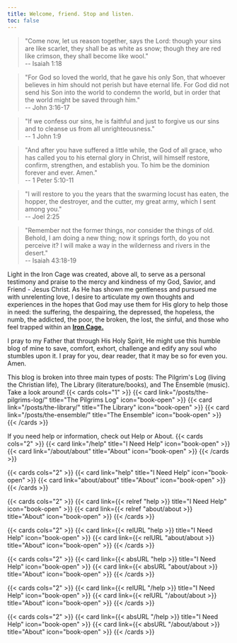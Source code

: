 ```yaml
---
title: Welcome, friend. Stop and listen.
toc: false
---
```


> "Come now, let us reason together, says the Lord: though your sins are like scarlet, they shall be as white as snow; though they are red like crimson, they shall become like wool."  
> -- Isaiah 1:18

> "For God so loved the world, that he gave his only Son, that whoever believes in him should not perish but have eternal life. For God did not send his Son into the world to condemn the world, but in order that the world might be saved through him."  
> -- John 3:16-17

> "If we confess our sins, he is faithful and just to forgive us our sins and to cleanse us from all unrighteousness."  
> -- 1 John 1:9

> "And after you have suffered a little while, the God of all grace, who has called you to his eternal glory in Christ, will himself restore, confirm, strengthen, and establish you. To him be the dominion forever and ever. Amen."  
> -- 1 Peter 5:10-11

> "I will restore to you the years that the swarming locust has eaten, the hopper, the destroyer, and the cutter, my great army, which I sent among you."  
> -- Joel 2:25

> "Remember not the former things, nor consider the things of old. Behold, I am doing a new thing; now it springs forth, do you not perceive it? I will make a way in the wilderness and rivers in the desert."  
> -- Isaiah 43:18-19

Light in the Iron Cage was created, above all, to serve as a personal testimony and praise to the mercy and kindness of my God, Savior, and Friend - Jesus Christ. As He has shown me gentleness and pursued me with unrelenting love, I desire to articulate my own thoughts and experiences in the hopes that God may use them for His glory to help those in need: the suffering, the despairing, the depressed, the hopeless, the numb, the addicted, the poor, the broken, the lost, the sinful, and those who feel trapped within an [**Iron Cage.**](https://kenpulsmusic.com/pilgrimsprogress28.html) 

I pray to my Father that through His Holy Spirit, He might use this humble blog of mine to save, comfort, exhort, challenge and edify any soul who stumbles upon it. I pray for you, dear reader, that it may be so for even you. Amen.  

This blog is broken into three main types of posts: The Pilgrim's Log (living the Christian life), The Library (literature/books), and The Ensemble (music). Take a look around!
{{< cards cols="1" >}}
  {{< card link="/posts/the-pilgrims-log/" title="The Pilgrims Log" icon="book-open" >}}
	{{< card link="/posts/the-library/" title="The Library" icon="book-open" >}}
	{{< card link="/posts/the-ensemble/" title="The Ensemble" icon="book-open" >}}
{{< /cards >}}

If you need help or information, check out Help or About.
{{< cards cols="2" >}}
  {{< card link="/help" title="I Need Help" icon="book-open" >}}
  {{< card link="/about/about" title="About" icon="book-open" >}}
{{< /cards >}}

{{< cards cols="2" >}}
  {{< card link="help" title="I Need Help" icon="book-open" >}}
  {{< card link="about/about" title="About" icon="book-open" >}}
{{< /cards >}}

{{< cards cols="2" >}}
  {{< card link={{< relref "help >}} title="I Need Help" icon="book-open" >}}
  {{< card link={{< relref "about/about >}} title="About" icon="book-open" >}}
{{< /cards >}}

{{< cards cols="2" >}}
  {{< card link={{< relURL "help >}} title="I Need Help" icon="book-open" >}}
  {{< card link={{< relURL "about/about >}} title="About" icon="book-open" >}}
{{< /cards >}}

{{< cards cols="2" >}}
  {{< card link={{< absURL "help >}} title="I Need Help" icon="book-open" >}}
  {{< card link={{< absURL "about/about >}} title="About" icon="book-open" >}}
{{< /cards >}}

{{< cards cols="2" >}}
  {{< card link={{< relURL "/help >}} title="I Need Help" icon="book-open" >}}
  {{< card link={{< relURL "/about/about >}} title="About" icon="book-open" >}}
{{< /cards >}}

{{< cards cols="2" >}}
  {{< card link={{< absURL "/help >}} title="I Need Help" icon="book-open" >}}
  {{< card link={{< absURL "/about/about >}} title="About" icon="book-open" >}}
{{< /cards >}}

<script src="https://static.esvmedia.org/crossref/crossref.min.js" type="text/javascript"></script>